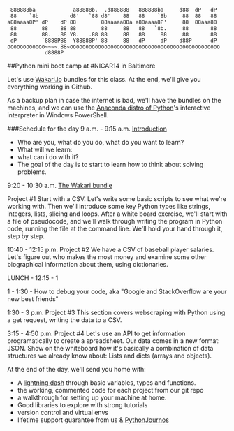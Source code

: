 ```
 888888ba            a88888b.  .d888888   888888ba     d88  dP   dP 
 88    `8b          d8'   `88 d8'    88   88    `8b     88  88   88 
a88aaaa8P' dP    dP 88        88aaaaa88a a88aaaa8P'     88  88aaa88 
 88        88    88 88        88     88   88   `8b.     88       88 
 88        88.  .88 Y8.   .88 88     88   88     88     88       88 
 dP        `8888P88  Y88888P' 88     88   dP     dP    d88P      dP 
oooooooooooo~~~~.88~oooooooooooooooooooooooooooooooooooooooooooooooo
            d8888P                                                  
```
##Python mini boot camp at #NICAR14 in Baltimore

Let's use [Wakari.io](http://www.wakari.io/) bundles for this class. At the end, we'll give you everything working in Github.

As a backup plan in case the internet is bad, we'll have the bundles on the machines, and we can use the [Anaconda distro of Python](http://docs.continuum.io/anaconda/pkgs.html)'s interactive interpreter in Windows PowerShell.

###Schedule for the day
9 a.m. - 9:15 a.m. [Introduction](http://bit.ly/intropycar14)

* Who are you, what do you do, what do you want to learn?
* What will we learn:
* what can i do with it?
* The goal of the day is to start to learn how to think about solving problems.

9:20 - 10:30 a.m. [The Wakari bundle](https://www.wakari.io/sharing/bundle/tommeagher/pycar14)

Project #1
Start with a CSV. Let's write some basic scripts to see what we're working with. Then we'll introduce some key Python types like strings, integers, lists, slicing and loops.
After a white board exercise, we'll start with a file of pseudocode, and we'll walk through writing the program in Python code, running the file at the command line.
We'll hold your hand through it, step by step.

10:40 - 12:15 p.m.
Project #2
We have a CSV of baseball player salaries. Let's figure out who makes the most money and examine some other biographical information about them, using dictionaries.

LUNCH - 12:15 - 1

1 - 1:30 - How to debug your code, aka "Google and StackOverflow are your new best friends"

1:30 - 3 p.m.
Project #3
This section covers webscraping with Python using a get request, writing the data to a CSV.

3:15 - 4:50 p.m.
Project #4
Let's use an API to get information programatically to create a spreadsheet. Our data comes in a new format: JSON. Show on the whiteboard how it's basically a combination of data structures we already know about: Lists and dicts (arrays and objects).


At the end of the day, we'll send you home with:

* A [lightning dash](https://www.wakari.io/sharing/bundle/tommeagher/pycar14) through basic variables, types and functions.
* the working, commented code for each project from our git repo
* a walkthrough for setting up your machine at home.
* Good libraries to explore with strong tutorials
* version control and virtual envs
* lifetime support guarantee from us & [PythonJournos](https://groups.google.com/forum/#!forum/PythonJournos)